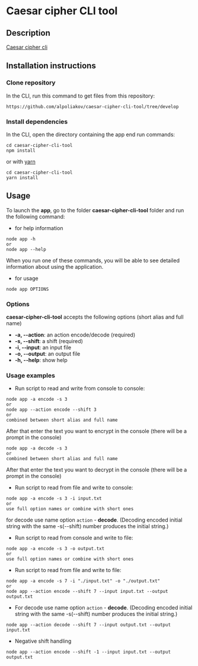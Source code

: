 # Caesar cipher CLI tool

## Description
[Caesar cipher cli](https://github.com/rolling-scopes-school/basic-nodejs-2021Q2/blob/master/descriptions/caesar-cipher-cli-tool.md)

## Installation instructions
### Clone repository

In the CLI, run this command to get files from this repository:
````
https://github.com/alpoliakov/caesar-cipher-cli-tool/tree/develop
````

### Install dependencies
In the CLI, open the directory containing the app end run commands:
````
cd caesar-cipher-cli-tool
npm install
````
or with [yarn](https://yarnpkg.com/)
````
cd caesar-cipher-cli-tool
yarn install
````

## Usage
To launch the **app**, go to the folder **caesar-cipher-cli-tool** folder and run the following command:
- for help information
````
node app -h
or
node app --help
````
When you run one of these commands, you will be able to see detailed information about using the application.
- for usage
````
node app OPTIONS
````
### Options
**caesar-cipher-cli-tool** accepts the following options (short alias and full name)
- **-a, --action**: an action encode/decode (required)
- **-s, --shift**: a shift (required)
- **-i, --input**: an input file
- **-o, --output**: an output file
- **-h, --help**: show help

### Usage examples
- Run script to read and write from console to console:
````
node app -a encode -s 3
or
node app --action encode --shift 3
or
combined between short alias and full name
````
After that enter the text you want to encrypt in the console (there will be a prompt in the console)
````
node app -a decode -s 3
or
combined between short alias and full name
````
After that enter the text you want to decrypt in the console (there will be a prompt in the console)

- Run script to read from file and write to console:
````
node app -a encode -s 3 -i input.txt
or
use full option names or combine with short ones
````
for decode use name option ````action```` - **decode**. (Decoding encoded initial string with the same -s(--shift) number produces the initial string.)

- Run script to read from console and write to file:
````
node app -a encode -s 3 -o output.txt
or
use full option names or combine with short ones
````

- Run script to read from file and write to file:
````
node app -a encode -s 7 -i "./input.txt" -o "./output.txt"
or
node app --action encode --shift 7 --input input.txt --output output.txt
````

- For decode use name option ````action```` - **decode**. (Decoding encoded initial string with the same -s(--shift) number produces the initial string.)
````
node app --action decode --shift 7 --input output.txt --output input.txt
````
- Negative shift handling
````
node app --action encode --shift -1 --input input.txt --output output.txt


